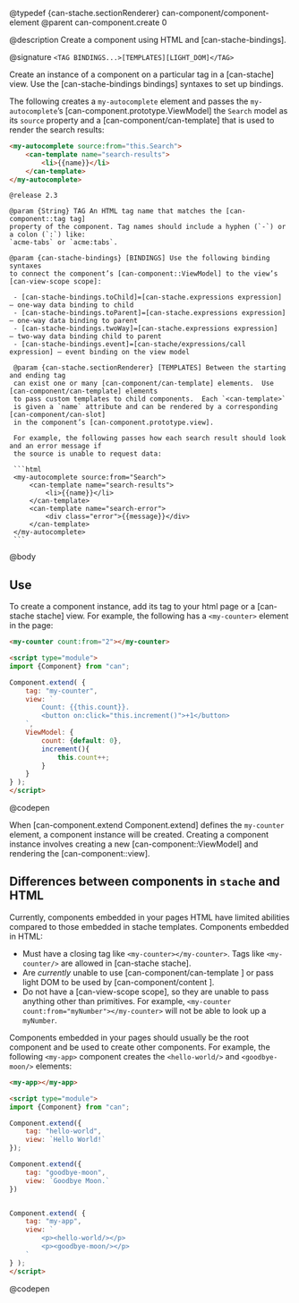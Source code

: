 @typedef {can-stache.sectionRenderer} can-component/component-element <tag bindings...>
@parent can-component.create 0

@description Create a component using HTML and [can-stache-bindings].

@signature `<TAG BINDINGS...>[TEMPLATES][LIGHT_DOM]</TAG>`

Create an instance of a component on a particular tag in a [can-stache] view.
Use the [can-stache-bindings bindings] syntaxes to set up bindings.

The following creates a `my-autocomplete` element and passes the `my-autocomplete`’s
[can-component.prototype.ViewModel] the `Search` model as its `source` property and
a [can-component/can-template] that is used to render the search results:

```html
<my-autocomplete source:from="this.Search">
	<can-template name="search-results">
		<li>{{name}}</li>
	</can-template>
</my-autocomplete>
```

	@release 2.3

	@param {String} TAG An HTML tag name that matches the [can-component::tag tag]
	property of the component. Tag names should include a hyphen (`-`) or a colon (`:`) like:
	`acme-tabs` or `acme:tabs`.

	@param {can-stache-bindings} [BINDINGS] Use the following binding syntaxes
	to connect the component’s [can-component::ViewModel] to the view’s [can-view-scope scope]:

	 - [can-stache-bindings.toChild]=[can-stache.expressions expression] — one-way data binding to child
	 - [can-stache-bindings.toParent]=[can-stache.expressions expression] — one-way data binding to parent
	 - [can-stache-bindings.twoWay]=[can-stache.expressions expression] — two-way data binding child to parent
	 - [can-stache-bindings.event]=[can-stache/expressions/call expression] — event binding on the view model

	 @param {can-stache.sectionRenderer} [TEMPLATES] Between the starting and ending tag
	 can exist one or many [can-component/can-template] elements.  Use [can-component/can-template] elements
	 to pass custom templates to child components.  Each `<can-template>`
	 is given a `name` attribute and can be rendered by a corresponding [can-component/can-slot]
	 in the component’s [can-component.prototype.view].

	 For example, the following passes how each search result should look and an error message if
	 the source is unable to request data:

	 ```html
	 <my-autocomplete source:from="Search">
		 <can-template name="search-results">
			 <li>{{name}}</li>
		 </can-template>
		 <can-template name="search-error">
			 <div class="error">{{message}}</div>
		 </can-template>
	 </my-autocomplete>
	 ```

@body

## Use

To create a component instance, add its tag to your html page or a
[can-stache stache] view. For example, the following has a `<my-counter>`
element in the page:

```html
<my-counter count:from="2"></my-counter>

<script type="module">
import {Component} from "can";

Component.extend( {
	tag: "my-counter",
	view: `
		Count: {{this.count}}.
		<button on:click="this.increment()">+1</button>
	`,
	ViewModel: {
		count: {default: 0},
		increment(){
			this.count++;
		}
	}
} );
</script>
```
@codepen

When [can-component.extend Component.extend] defines the `my-counter` element,
a component instance will be created.  Creating a component instance involves creating
a new [can-component::ViewModel] and rendering the [can-component::view].

## Differences between components in `stache` and HTML

Currently, components embedded in your pages HTML have limited abilities compared to those
embedded in stache templates. Components embedded in HTML:

- Must have a closing tag like `<my-counter></my-counter>`. Tags like `<my-counter/>`
  are allowed in [can-stache stache].
- Are _currently_ unable to use [can-component/can-template <can-template>] or pass light DOM to
  be used by [can-component/content <content>].
- Do not have a [can-view-scope scope], so they are unable to pass anything other
  than primitives. For example, `<my-counter count:from="myNumber"></my-counter>` will
  not be able to look up a `myNumber`.


Components embedded in your pages should usually be the root component and be used to create
other components.  For example, the following `<my-app>` component creates
the `<hello-world/>` and `<goodbye-moon/>` elements:

```html
<my-app></my-app>

<script type="module">
import {Component} from "can";

Component.extend({
	tag: "hello-world",
	view: `Hello World!`
});

Component.extend({
	tag: "goodbye-moon",
	view: `Goodbye Moon.`
})


Component.extend( {
	tag: "my-app",
	view: `
		<p><hello-world/></p>
		<p><goodbye-moon/></p>
	`
} );
</script>
```
@codepen

